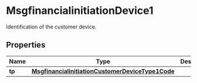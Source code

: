 

# MsgfinancialinitiationDevice1

Identification of the customer device.
## Properties

Name | Type | Description | Notes
------------ | ------------- | ------------- | -------------
**tp** | [**MsgfinancialinitiationCustomerDeviceType1Code**](MsgfinancialinitiationCustomerDeviceType1Code.md) |  |  [optional]




